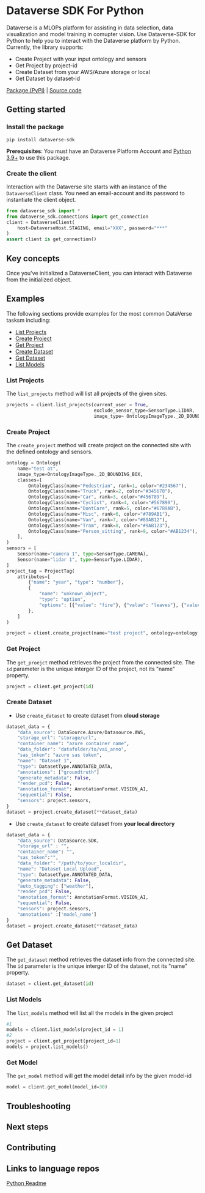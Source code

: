# Dataverse SDK For Python
Dataverse is a MLOPs platform for assisting in data selection, data visualization and model training in comupter vision.
Use Dataverse-SDK for Python to help you to interact with the Dataverse platform by Python. Currently, the library supports:
  - Create Project with your input ontology and sensors
  - Get Project by project-id
  - Create Dataset from your AWS/Azure storage or local
  - Get Dataset by dataset-id

[Package (PyPi)](https://test.pypi.org/project/dataverse-sdk/)    |   [Source code](https://github.com/linkernetworks/dataverse-sdk)


## Getting started

### Install the package

```
pip install dataverse-sdk
```

**Prerequisites**: You must have an Dataverse Platform Account and [Python 3.9+](https://www.python.org/downloads/) to use this package.

### Create the client

Interaction with the Dataverse site starts with an instance of the `DataverseClient` class. You need an email-account and its password to instantiate the client object.

```Python
from dataverse_sdk import *
from dataverse_sdk.connections import get_connection
client = DataverseClient(
    host=DataverseHost.STAGING, email="XXX", password="***"
)
assert client is get_connection()
```

## Key concepts

Once you've initialized a DataverseClient, you can interact with Dataverse from the initialized object.

## Examples

The following sections provide examples for the most common DataVerse tasksm including:

* [List Projects](#list-projects)
* [Create Project](#create-project)
* [Get Project](#get-project)
* [Create Dataset](#create-dataset)
* [Get Dataset](#get-dataset)
* [List Models](#list-models)

### List Projects
The `list_projects` method will list all projects of the given sites.


```Python
projects = client.list_projects(current_user = True,
                                exclude_sensor_type=SensorType.LIDAR,
                                image_type= OntologyImageType._2D_BOUNDING_BOX)

```
### Create Project

The `create_project` method will create project on the connected site with the defined ontology and sensors.

```Python
ontology = Ontology(
    name="test ot",
    image_type=OntologyImageType._2D_BOUNDING_BOX,
    classes=[
        OntologyClass(name="Pedestrian", rank=1, color="#234567"),
        OntologyClass(name="Truck", rank=2, color="#345678"),
        OntologyClass(name="Car", rank=3, color="#456789"),
        OntologyClass(name="Cyclist", rank=4, color="#567890"),
        OntologyClass(name="DontCare", rank=5, color="#6789AB"),
        OntologyClass(name="Misc", rank=6, color="#789AB1"),
        OntologyClass(name="Van", rank=7, color="#89AB12"),
        OntologyClass(name="Tram", rank=8, color="#9AB123"),
        OntologyClass(name="Person_sitting", rank=9, color="#AB1234"),
    ],
)
sensors = [
    Sensor(name="camera 1", type=SensorType.CAMERA),
    Sensor(name="lidar 1", type=SensorType.LIDAR),
]
project_tag = ProjectTag(
    attributes=[
        {"name": "year", "type": "number"},
        {
            "name": "unknown_object",
            "type": "option",
            "options": [{"value": "fire"}, {"value": "leaves"}, {"value": "water"}],
        },
    ]
)

project = client.create_project(name="test project", ontology=ontology, sensors=sensors, project_tag=project_tag)
```

### Get Project

The `get_proejct` method retrieves the project from the connected site. The `id` parameter is the unique interger ID of the project, not its "name" property.

```Python
project = client.get_project(id)
```

### Create Dataset

* Use `create_dataset` to create dataset from **cloud storage**

```Python
dataset_data = {
    "data_source": DataSource.Azure/Datasource.AWS,
    "storage_url": "storage/url",
    "container_name": "azure container name",
    "data_folder": "datafolder/to/vai_anno",
    "sas_token": "azure sas token",
    "name": "Dataset 1",
    "type": DatasetType.ANNOTATED_DATA,
    "annotations": ["groundtruth"]
    "generate_metadata": False,
    "render_pcd": False,
    "annotation_format": AnnotationFormat.VISION_AI,
    "sequential": False,
    "sensors": project.sensors,
}
dataset = project.create_dataset(**dataset_data)
```

* Use `create_dataset` to create dataset from **your local directory**

```Python
dataset_data = {
    "data_source": DataSource.SDK,
    "storage_url" : "",
    "container_name": "",
    "sas_token":"",
    "data_folder": "/path/to/your_localdir",
    "name": "Dataset Local Upload",
    "type": DatasetType.ANNOTATED_DATA,
    "generate_metadata": False,
    "auto_tagging": ["weather"],
    "render_pcd": False,
    "annotation_format": AnnotationFormat.VISION_AI,
    "sequential": False,
    "sensors": project.sensors,
    "annotations" :['model_name']
}
dataset = project.create_dataset(**dataset_data)
```

## Get Dataset

The `get_dataset` method retrieves the dataset info from the connected site. The `id` parameter is the unique interger ID of the dataset, not its "name" property.

```Python
dataset = client.get_dataset(id)
```

### List Models
The `list_models` method will list all the models in the given project

```Python
#1
models = client.list_models(project_id = 1)
#2
project = client.get_project(project_id=1)
models = project.list_models()
```
### Get Model
The `get_model` method will get the model detail info by the given model-id

```Python
model = client.get_model(model_id=30)
```



## Troubleshooting


## Next steps


## Contributing



## Links to language repos

[Python Readme](https://github.com/linkernetworks/dataverse-sdk/tree/develop/python/README.md)
